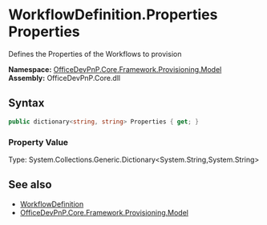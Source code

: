 # WorkflowDefinition.Properties Properties
Defines the Properties of the Workflows to provision  

**Namespace:** [OfficeDevPnP.Core.Framework.Provisioning.Model](OfficeDevPnP.Core.Framework.Provisioning.Model.md)  
**Assembly:** OfficeDevPnP.Core.dll  
## Syntax
```C#
public dictionary<string, string> Properties { get; }
```

### Property Value
Type: System.Collections.Generic.Dictionary<System.String,System.String>  

## See also
- [WorkflowDefinition](OfficeDevPnP.Core.Framework.Provisioning.Model.WorkflowDefinition.md) 
- [OfficeDevPnP.Core.Framework.Provisioning.Model](OfficeDevPnP.Core.Framework.Provisioning.Model.md)
